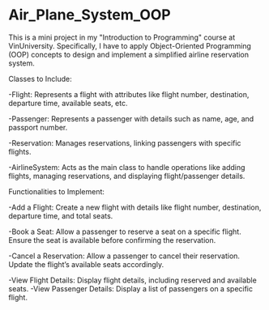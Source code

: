 # Air_Plane_System_OOP
This is a mini project in my "Introduction to Programming" course at VinUniversity. Specifically, I have to apply Object-Oriented Programming (OOP) concepts to design and implement a simplified airline reservation system.


Classes to Include:

-Flight: Represents a flight with attributes like flight number, destination, departure time, available seats, etc.

-Passenger: Represents a passenger with details such as name, age, and passport number.

-Reservation: Manages reservations, linking passengers with specific flights.

-AirlineSystem: Acts as the main class to handle operations like adding flights, managing reservations, and displaying flight/passenger details.



Functionalities to Implement:

-Add a Flight: Create a new flight with details like flight number, destination, departure time, and total seats.

-Book a Seat: Allow a passenger to reserve a seat on a specific flight. Ensure the seat is available before confirming the reservation.

-Cancel a Reservation: Allow a passenger to cancel their reservation. Update the flight’s available seats accordingly.

-View Flight Details: Display flight details, including reserved and available seats.
-View Passenger Details: Display a list of passengers on a specific flight.
